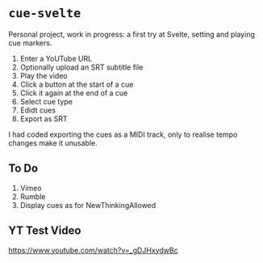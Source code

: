 # `cue-svelte`

Personal project, work in progress: a first try at Svelte, setting and playing cue markers.

1. Enter a YoUTube URL
1. Optionally upload an SRT subtitle file
1. Play the video
1. Click a button at the start of a cue
1. Click it again at the end of a cue
1. Select cue type
1. Edidt cues
1. Export as SRT 

I had coded exporting the cues as a MIDI track, only to realise tempo changes make it unusable.

## To Do

1. Vimeo
1. Rumble
1. Display cues as for NewThinkingAllowed

## YT Test Video

https://www.youtube.com/watch?v=_gDJHxydwBc

